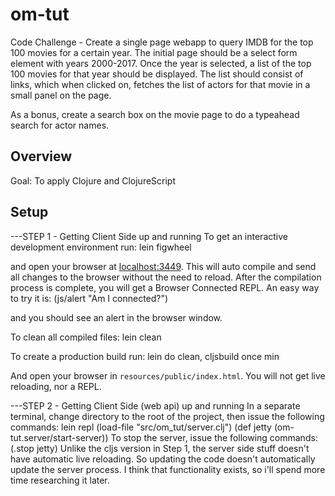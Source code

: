 # om-tut

Code Challenge - Create a single page webapp to query IMDB for the top 100 movies for a certain year. The initial page should be a select form element with years 2000-2017. Once the year is selected, a list of the top 100 movies for that year should be displayed. The list should consist of links, which when clicked on, fetches the list of actors for that movie in a small panel on the page.

As a bonus, create a search box on the movie page to do a typeahead search for actor names.

## Overview

Goal: To apply Clojure and ClojureScript

## Setup

---STEP 1 - Getting Client Side up and running
To get an interactive development environment run:
    lein figwheel

and open your browser at [localhost:3449](http://localhost:3449/).
This will auto compile and send all changes to the browser without the
need to reload. After the compilation process is complete, you will
get a Browser Connected REPL. An easy way to try it is:
    (js/alert "Am I connected?")

and you should see an alert in the browser window.

To clean all compiled files:
    lein clean

To create a production build run:
    lein do clean, cljsbuild once min

And open your browser in `resources/public/index.html`. You will not
get live reloading, nor a REPL. 

---STEP 2 - Getting Client Side (web api) up and running
In a separate terminal, change directory to the root of the project, then issue the following commands:
	lein repl
	(load-file "src/om_tut/server.clj")
	(def jetty (om-tut.server/start-server))
To stop the server, issue the following commands:
	(.stop jetty)
Unlike the cljs version in Step 1, the server side stuff doesn't have automatic live reloading.  So updating the code doesn't automatically update the server process.  I think that functionality exists, so i'll spend more time researching it later.

	


